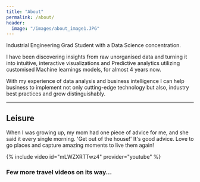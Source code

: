 ```yaml
---
title: "About"
permalink: /about/
header: 
  image: "/images/about_image1.JPG"
---
```

Industrial Engineering Grad Student with a Data Science concentration. 

I have been discovering insights from raw unorganised data and turning it into intuitive, interactive visualizations and Predictive analytics utilizing customised Machine learnings models, for almost 4 years now.

With my experience of data analysis and business intelligence I can help business to implement not only cutting-edge technology but also, industry best practices and grow distinguishably.

---

## Leisure 
When I was growing up, my mom had one piece of advice for me, and she said it every single morning. 'Get out of the house!' It's good advice. 
Love to go places and capture amazing moments to live them again!

{% include video id="mLWZXRTTwz4" provider="youtube" %}

### Few more travel videos on its way...